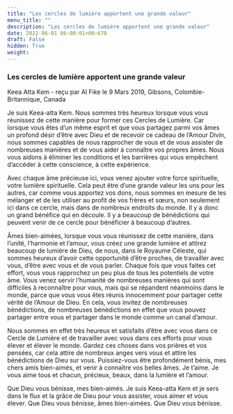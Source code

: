 ```yaml
---
title: "Les cercles de lumière apportent une grande valeur"
menu_title: ""
description: "Les cercles de lumière apportent une grande valeur"
date: 2022-06-01 06:00:01+00:670
draft: False
hidden: True
weight:
---
```

### Les cercles de lumière apportent une grande valeur

Keea Atta Kem - reçu par Al Fike le 9 Mars 2019, Gibsons, Colombie-Britannique, Canada

Je suis Keea-atta Kem. Nous sommes très heureux lorsque vous vous réunissez de cette manière pour former ces Cercles de Lumière. Car lorsque vous êtes d’un même esprit et que vous partagez parmi vos âmes un profond désir d’être avec Dieu et de recevoir ce cadeau de l’Amour Divin, nous sommes capables de nous rapprocher de vous et de vous assister de nombreuses manières et de vous aider à connaître vos propres âmes. Nous vous aidons à éliminer les conditions et les barrières qui vous empêchent d’accéder à cette conscience, à cette expérience.

Avec chaque âme précieuse ici, vous venez ajouter votre force spirituelle, votre lumière spirituelle. Cela peut être d’une grande valeur les uns pour les autres, car comme vous apportez vos dons, nous sommes en mesure de les mélanger et de les utiliser au profit de vos frères et sœurs, non seulement ici dans ce cercle, mais dans de nombreux endroits du monde. Il y a donc un grand bénéfice qui en découle. Il y a beaucoup de bénédictions qui peuvent venir de ce cercle pour bénéficier à beaucoup d’autres.

Âmes bien-aimées, lorsque vous vous réunissez de cette manière, dans l’unité, l’harmonie et l’amour, vous créez une grande lumière et attirez beaucoup de lumière de Dieu, de nous, dans le Royaume Céleste, qui sommes heureux d’avoir cette opportunité d’être proches, de travailler avec vous, d’être avec vous et de vous parler. Chaque fois que vous faites cet effort, vous vous rapprochez un peu plus de tous les potentiels de votre âme. Vous venez servir l’humanité de nombreuses manières qui sont difficiles à reconnaître pour vous, mais qui se répandent néanmoins dans le monde, parce que vous vous êtes réunis innocemment pour partager cette vérité de l’Amour de Dieu. En cela, vous invitez de nombreuses bénédictions, de nombreuses bénédictions en effet que vous pouvez partager entre vous et partager dans le monde comme un canal d’amour.

Nous sommes en effet très heureux et satisfaits d’être avec vous dans ce Cercle de Lumière et de travailler avec vous dans ces efforts pour vous élever et élever le monde. Gardez ces choses dans vos prières et vos pensées, car cela attire de nombreux anges vers vous et attire les bénédictions de Dieu sur vous. Puissiez-vous être profondément bénis, mes chers amis bien-aimés, et venir à connaître vos belles âmes. Je t’aime. Je vous aime tous et chacun, précieux, beaux, dans la lumière et l’amour.

Que Dieu vous bénisse, mes bien-aimés. Je suis Keea-atta Kem et je sers dans le flux et la grâce de Dieu pour vous assister, vous aimer et vous élever. Que Dieu vous bénisse, âmes bien-aimées. Que Dieu vous bénisse.





